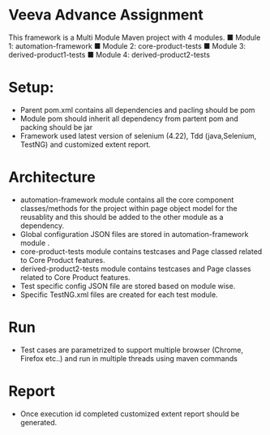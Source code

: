 # Veeva Advance Assignment
This framework is a Multi Module Maven project with 4 modules.
■	Module 1: automation-framework
■	Module 2: core-product-tests
■	Module 3: derived-product1-tests
■	Module 4: derived-product2-tests


# Setup:
- Parent pom.xml contains all dependencies and pacling should be pom
- Module pom should inherit all dependency from partent pom and packing should be jar
- Framework used latest version of selenium (4.22), Tdd (java,Selenium, TestNG) and customized extent report.

# Architecture
- automation-framework module contains all the core component classes/methods for the project within page object model for the reusablity and this should be added to the other module as a dependency. 
- Global configuration JSON files are stored in automation-framework module .
- core-product-tests module contains testcases and Page classed related to Core Product features.
- derived-product2-tests module contains testcases and Page classes related to Core Product features.
- Test specific config JSON file are stored based on module wise.
- Specific TestNG.xml files are created for each test module.

# Run
-	Test cases are parametrized to support multiple browser (Chrome, Firefox etc..) and run in multiple threads using maven commands
# Report
- Once execution id completed customized extent report should be generated.
